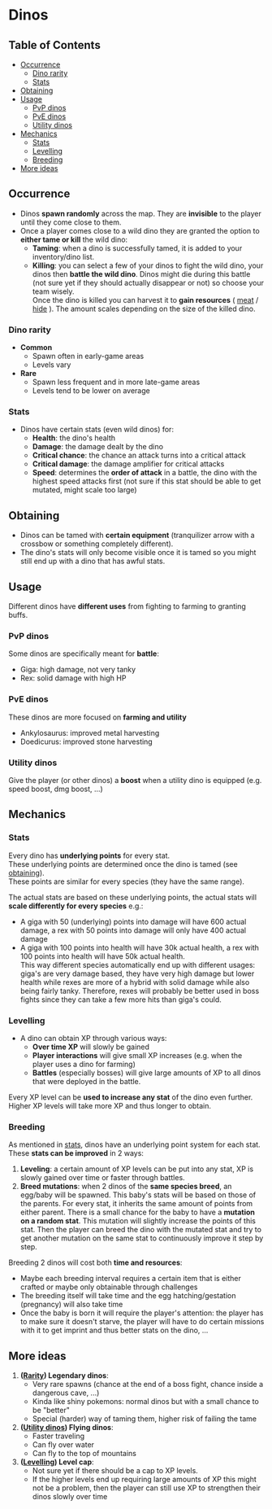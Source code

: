 # Dinos

## Table of Contents

- [Occurrence](#occurrence)
    - [Dino rarity](#dino-rarity)
    - [Stats](#stats)
- [Obtaining](#obtaining)
- [Usage](#usage)
    - [PvP dinos](#pvp-dinos)
    - [PvE dinos](#pve-dinos)
    - [Utility dinos](#utility-dinos)
- [Mechanics](#mechanics)
    - [Stats](#stats)
    - [Levelling](#levelling)
    - [Breeding](#breeding)
- [More ideas](#more-ideas)

## Occurrence

- Dinos **spawn randomly** across the map. They are **invisible** to the player until they come close to them.
- Once a player comes close to a wild dino they are granted the option to **either tame or kill** the wild dino:
    - **Taming**: when a dino is successfully tamed, it is added to your inventory/dino list.
    - **Killing**: you can select a few of your dinos to fight the wild dino, your dinos then **battle the wild dino**.
      Dinos might die during this battle (not sure yet if they should actually disappear or not) so choose your team
      wisely.  
      Once the dino is killed you can harvest it to **gain resources**
      ( [meat](../resources.md#meat) / [hide](../resources.md#hide) ). The amount scales depending on the size of the
      killed dino.

### Dino rarity

- **Common**
    - Spawn often in early-game areas
    - Levels vary
- **Rare**
    - Spawn less frequent and in more late-game areas
    - Levels tend to be lower on average

### Stats

- Dinos have certain stats (even wild dinos) for:
    - **Health**: the dino's health
    - **Damage**: the damage dealt by the dino
    - **Critical chance**: the chance an attack turns into a critical attack
    - **Critical damage**: the damage amplifier for critical attacks
    - **Speed**: determines the **order of attack** in a battle, the dino with the highest speed attacks first (not sure
      if this stat should be able to get mutated, might scale too large)

## Obtaining

- Dinos can be tamed with **certain equipment** (tranquilizer arrow with a crossbow or something completely different).
- The dino's stats will only become visible once it is tamed so you might still end up with a dino that has awful stats.

## Usage

Different dinos have **different uses** from fighting to farming to granting buffs.

### PvP dinos

Some dinos are specifically meant for **battle**:

- Giga: high damage, not very tanky
- Rex: solid damage with high HP

### PvE dinos

These dinos are more focused on **farming and utility**

- Ankylosaurus: improved metal harvesting
- Doedicurus: improved stone harvesting

### Utility dinos

Give the player (or other dinos) a **boost** when a utility dino is equipped (e.g. speed boost, dmg boost, ...)

## Mechanics

### Stats

Every dino has **underlying points** for every stat.  
These underlying points are determined once the dino is tamed (see [obtaining](#obtaining)).  
These points are similar for every species (they have the same range).

The actual stats are based on these underlying points, the actual stats will **scale differently for every species**
e.g.:

- A giga with 50 (underlying) points into damage will have 600 actual damage, a rex with 50 points into damage will only
  have 400 actual damage
- A giga with 100 points into health will have 30k actual health, a rex with 100 points into health will have 50k actual
  health.  
  This way different species automatically end up with different usages: giga's are very damage based, they have very
  high damage but lower health while rexes are more of a hybrid with solid damage while also being fairly tanky.
  Therefore, rexes will probably be better used in boss fights since they can take a few more hits than giga's could.

### Levelling

- A dino can obtain XP through various ways:
    - **Over time XP** will slowly be gained
    - **Player interactions** will give small XP increases (e.g. when the player uses a dino for farming)
    - **Battles** (especially bosses) will give large amounts of XP to all dinos that were deployed in the battle.

Every XP level can be **used to increase any stat** of the dino even further.  
Higher XP levels will take more XP and thus longer to obtain.

### Breeding

As mentioned in [stats](#stats), dinos have an underlying point system for each stat.  
These **stats can be improved** in 2 ways:

1. **Leveling**: a certain amount of XP levels can be put into any stat, XP is slowly gained over time or faster through
   battles.
2. **Breed mutations**: when 2 dinos of the **same species breed**, an egg/baby will be spawned. This baby's stats will
   be based on those of the parents. For every stat, it inherits the same amount of points from either parent. There is
   a small chance for the baby to have a **mutation on a random stat**. This mutation will slightly increase the points
   of this stat. Then the player can breed the dino with the mutated stat and try to get another mutation on the same
   stat to continuously improve it step by step.

Breeding 2 dinos will cost both **time and resources**:

- Maybe each breeding interval requires a certain item that is either crafted or maybe only obtainable through
  challenges
- The breeding itself will take time and the egg hatching/gestation (pregnancy) will also take time
- Once the baby is born it will require the player's attention: the player has to make sure it doesn't starve, the
  player will have to do certain missions with it to get imprint and thus better stats on the dino, ...

## More ideas

1. **([Rarity](#dino-rarity)) Legendary dinos**:
    - Very rare spawns (chance at the end of a boss fight, chance inside a dangerous cave, ...)
    - Kinda like shiny pokemons: normal dinos but with a small chance to be "better"
    - Special (harder) way of taming them, higher risk of failing the tame
2. **([Utility dinos](#utility-dinos)) Flying dinos**:
    - Faster traveling
    - Can fly over water
    - Can fly to the top of mountains
3. **([Levelling](#levelling)) Level cap**:
    - Not sure yet if there should be a cap to XP levels.
    - If the higher levels end up requiring large amounts of XP this might not be a problem, then the player can still
      use XP to strengthen their dinos slowly over time